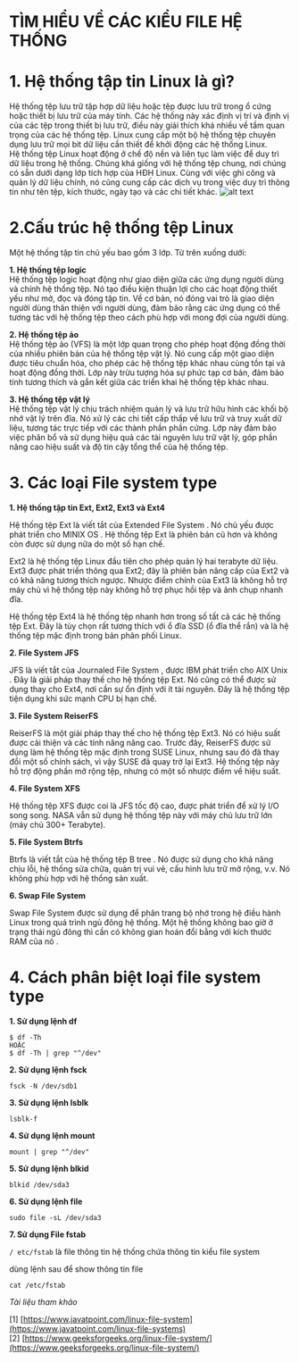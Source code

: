 # TÌM HIỂU VỀ CÁC KIỂU FILE HỆ THỐNG 

# 1. Hệ thống tập tin Linux là gì?

Hệ thống tệp lưu trữ tập hợp dữ liệu hoặc tệp được lưu trữ trong ổ cứng hoặc thiết bị lưu trữ của máy tính. Các hệ thống này xác định vị trí và định vị của các tệp trong thiết bị lưu trữ, điều này giải thích khá nhiều về tầm quan trọng của các hệ thống tệp. Linux cung cấp một bộ hệ thống tệp chuyên dụng lưu trữ mọi bit dữ liệu cần thiết để khởi động các hệ thống Linux.    
Hệ thống tệp Linux hoạt động ở chế độ nền và liên tục làm việc để duy trì dữ liệu trong hệ thống. Chúng khá giống với hệ thống tệp chung, nơi chúng có sẵn dưới dạng lớp tích hợp của HĐH Linux. Cùng với việc ghi công và quản lý dữ liệu chính, nó cũng cung cấp các dịch vụ trong việc duy trì thông tin như tên tệp, kích thước, ngày tạo và các chi tiết khác.
![alt text](../imgs/2.png)



# 2.Cấu trúc hệ thống tệp Linux
Một hệ thống tập tin chủ yếu bao gồm 3 lớp. Từ trên xuống dưới:

**1. Hệ thống tệp logic**  
Hệ thống tệp logic hoạt động như giao diện giữa các ứng dụng người dùng và chính hệ thống tệp. Nó tạo điều kiện thuận lợi cho các hoạt động thiết yếu như mở, đọc và đóng tập tin. Về cơ bản, nó đóng vai trò là giao diện người dùng thân thiện với người dùng, đảm bảo rằng các ứng dụng có thể tương tác với hệ thống tệp theo cách phù hợp với mong đợi của người dùng.

**2. Hệ thống tệp ảo**  
Hệ thống tệp ảo (VFS) là một lớp quan trọng cho phép hoạt động đồng thời của nhiều phiên bản của hệ thống tệp vật lý. Nó cung cấp một giao diện được tiêu chuẩn hóa, cho phép các hệ thống tệp khác nhau cùng tồn tại và hoạt động đồng thời. Lớp này trừu tượng hóa sự phức tạp cơ bản, đảm bảo tính tương thích và gắn kết giữa các triển khai hệ thống tệp khác nhau.

**3. Hệ thống tệp vật lý**   
Hệ thống tệp vật lý chịu trách nhiệm quản lý và lưu trữ hữu hình các khối bộ nhớ vật lý trên đĩa. Nó xử lý các chi tiết cấp thấp về lưu trữ và truy xuất dữ liệu, tương tác trực tiếp với các thành phần phần cứng. Lớp này đảm bảo việc phân bổ và sử dụng hiệu quả các tài nguyên lưu trữ vật lý, góp phần nâng cao hiệu suất và độ tin cậy tổng thể của hệ thống tệp.



# 3. Các loại File system type

**1. Hệ thống tập tin Ext, Ext2, Ext3 và Ext4**

Hệ thống tệp Ext là viết tắt của Extended File System . Nó chủ yếu được phát triển cho MINIX OS . Hệ thống tệp Ext là phiên bản cũ hơn và không còn được sử dụng nữa do một số hạn chế.

Ext2 là hệ thống tệp Linux đầu tiên cho phép quản lý hai terabyte dữ liệu. Ext3 được phát triển thông qua Ext2; đây là phiên bản nâng cấp của Ext2 và có khả năng tương thích ngược. Nhược điểm chính của Ext3 là không hỗ trợ máy chủ vì hệ thống tệp này không hỗ trợ phục hồi tệp và ảnh chụp nhanh đĩa.

Hệ thống tệp Ext4 là hệ thống tệp nhanh hơn trong số tất cả các hệ thống tệp Ext. Đây là tùy chọn rất tương thích với ổ đĩa SSD (ổ đĩa thể rắn) và là hệ thống tệp mặc định trong bản phân phối Linux.

**2. File System JFS**

JFS là viết tắt của Journaled File System , được IBM phát triển cho AIX Unix . Đây là giải pháp thay thế cho hệ thống tệp Ext. Nó cũng có thể được sử dụng thay cho Ext4, nơi cần sự ổn định với ít tài nguyên. Đây là hệ thống tệp tiện dụng khi sức mạnh CPU bị hạn chế.

**3. File System ReiserFS**

ReiserFS là một giải pháp thay thế cho hệ thống tệp Ext3. Nó có hiệu suất được cải thiện và các tính năng nâng cao. Trước đây, ReiserFS được sử dụng làm hệ thống tệp mặc định trong SUSE Linux, nhưng sau đó đã thay đổi một số chính sách, vì vậy SUSE đã quay trở lại Ext3. Hệ thống tệp này hỗ trợ động phần mở rộng tệp, nhưng có một số nhược điểm về hiệu suất.

**4. File System XFS**

Hệ thống tệp XFS được coi là JFS tốc độ cao, được phát triển để xử lý I/O song song. NASA vẫn sử dụng hệ thống tệp này với máy chủ lưu trữ lớn (máy chủ 300+ Terabyte).

**5. File System Btrfs**

Btrfs là viết tắt của hệ thống tệp B tree . Nó được sử dụng cho khả năng chịu lỗi, hệ thống sửa chữa, quản trị vui vẻ, cấu hình lưu trữ mở rộng, v.v. Nó không phù hợp với hệ thống sản xuất.

**6. Swap File System**

Swap File System được sử dụng để phân trang bộ nhớ trong hệ điều hành Linux trong quá trình ngủ đông hệ thống. Một hệ thống không bao giờ ở trạng thái ngủ đông thì cần có không gian hoán đổi bằng với kích thước RAM của nó .

# 4. Cách phân biệt loại file system type

**1. Sử dụng lệnh df**
```
$ df -Th 
HOẶC 
$ df -Th | grep "^/dev"
```
**2. Sử dụng lệnh fsck**

```
fsck -N /dev/sdb1
```

**3. Sử dụng lệnh lsblk**

```
lsblk-f
```

**4. Sử dụng lệnh mount**
```
mount | grep "^/dev"
```

**5. Sử dụng lệnh blkid**

```
blkid /dev/sda3
```

**6. Sử dụng lệnh file**
```
sudo file -sL /dev/sda3
```

**7. Sử dụng File fstab**

`/ etc/fstab` là file thông tin hệ thống chứa thông tin kiểu file system

dùng lệnh sau để show thông tin file 
```
cat /etc/fstab
```



*Tài liệu tham khảo*

[1] [https://www.javatpoint.com/linux-file-system](https://www.javatpoint.com/linux-file-systems)   
[2] [https://www.geeksforgeeks.org/linux-file-system/](https://www.geeksforgeeks.org/linux-file-system/)